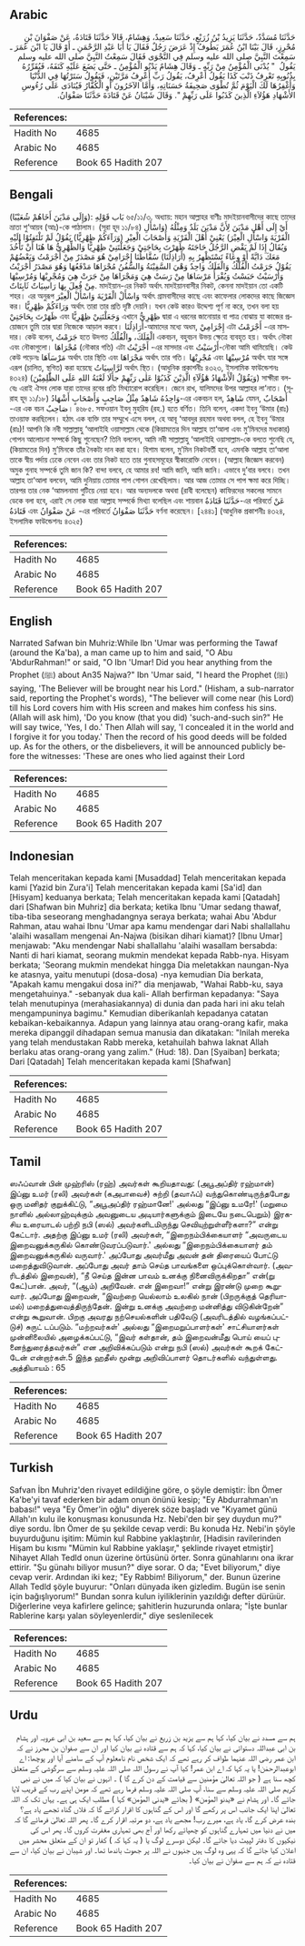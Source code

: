 ## Arabic


<div dir="rtl" lang="ar" style={{fontSize:'larger',backgroundColor:'#f8f9fa',padding:20}}>
حَدَّثَنَا مُسَدَّدٌ، حَدَّثَنَا يَزِيدُ بْنُ زُرَيْعٍ، حَدَّثَنَا سَعِيدٌ، وَهِشَامٌ، قَالاَ حَدَّثَنَا قَتَادَةُ، عَنْ صَفْوَانَ بْنِ مُحْرِزٍ، قَالَ بَيْنَا ابْنُ عُمَرَ يَطُوفُ إِذْ عَرَضَ رَجُلٌ فَقَالَ يَا أَبَا عَبْدِ الرَّحْمَنِ ـ أَوْ قَالَ يَا ابْنَ عُمَرَ ـ سَمِعْتَ النَّبِيَّ صلى الله عليه وسلم فِي النَّجْوَى فَقَالَ سَمِعْتُ النَّبِيَّ صلى الله عليه وسلم يَقُولُ ‏ "‏ يُدْنَى الْمُؤْمِنُ مِنْ رَبِّهِ ـ وَقَالَ هِشَامٌ يَدْنُو الْمُؤْمِنُ ـ حَتَّى يَضَعَ عَلَيْهِ كَنَفَهُ، فَيُقَرِّرُهُ بِذُنُوبِهِ تَعْرِفُ ذَنْبَ كَذَا يَقُولُ أَعْرِفُ، يَقُولُ رَبِّ أَعْرِفُ مَرَّتَيْنِ، فَيَقُولُ سَتَرْتُهَا فِي الدُّنْيَا وَأَغْفِرُهَا لَكَ الْيَوْمَ ثُمَّ تُطْوَى صَحِيفَةُ حَسَنَاتِهِ، وَأَمَّا الآخَرُونَ أَوِ الْكُفَّارُ فَيُنَادَى عَلَى رُءُوسِ الأَشْهَادِ هَؤُلاَءِ الَّذِينَ كَذَبُوا عَلَى رَبِّهِمْ ‏"‏‏.‏ وَقَالَ شَيْبَانُ عَنْ قَتَادَةَ حَدَّثَنَا صَفْوَانُ‏.‏
</div>
<div style={{backgroundColor:'#f8f9fa',padding:20, marginBottom: 10}}><table> <thead> <tr> <th>References:</th> <th></th> </tr> </thead> <tbody><tr><td>Hadith No</td><td>4685</td></tr><tr><td>Arabic No</td><td>4685</td></tr><tr><td>Reference</td><td>Book 65 Hadith 207</td></tr></tbody></table></div>

## Bengali


<div dir="ltr" lang="bn" style={{fontSize:'larger',backgroundColor:'#f8f9fa',padding:20}}>
بَاب قَوْلِهِ :(وَإِلَى مَدْيَنَ أَخَاهُمْ شُعَيْبًا) ৬৫/১১/৩. অধ্যায়: মহান আল্লাহর বাণীঃ মাদইয়ানবাসীদের কাছে তাদের ভ্রাতা শু‘আয়ব (আঃ)-কে পাঠালাম। (সূরা হূদ ১১/৮৪) أَيْ إِلَى أَهْلِ مَدْيَنَ لِأَنَّ مَدْيَنَ بَلَدٌ وَمِثْلُهُ (وَاسْأَلِ الْقَرْيَةَ وَاسْأَلِ الْعِيْرَ) يَعْنِيْ أَهْلَ الْقَرْيَةِ وَأَصْحَابَ الْعِيْرِ (وَرَآءَكُمْ ظِهْرِيًّا) يَقُوْلُ لَمْ تَلْتَفِتُوْا إِلَيْهِ وَيُقَالُ إِذَا لَمْ يَقْضِ الرَّجُلُ حَاجَتَهُ ظَهَرْتَ بِحَاجَتِيْ وَجَعَلْتَنِيْ ظِهْرِيًّا وَالظِّهْرِيُّ هَا هُنَا أَنْ تَأْخُذَ مَعَكَ دَابَّةً أَوْ وِعَاءً تَسْتَظْهِرُ بِهِ (أَرَاذِلُنَا) سُقَّاطُنَا إِجْرَامِيْ هُوَ مَصْدَرٌ مِنْ أَجْرَمْتُ وَبَعْضُهُمْ يَقُوْلُ جَرَمْتُ الْفُلْكُ وَالْفَلَكُ وَاحِدٌ وَهْيَ السَّفِيْنَةُ وَالسُّفُنُ مُجْرَاهَا مَدْفَعُهَا وَهُوَ مَصْدَرُ أَجْرَيْتُ وَأَرْسَيْتُ حَبَسْتُ وَيُقْرَأُ مَرْسَاهَا مِنْ رَسَتْ هِيَ وَمَجْرَاهَا مِنْ جَرَتْ هِيَ وَمُجْرِيْهَا وَمُرْسِيْهَا مِنْ فُعِلَ بِهَا رَاسِيَاتٌ ثَابِتَاتٌ. মাদইয়ান-এর নিকট অর্থাৎ মাদইয়ানবাসীর নিকট, কেননা মাদইয়ান তো একটি শহর। এর অনুরূপ وَاسْأَلْ الْقَرْيَةَ وَاسْأَلْ الْعِيْرَ অর্থাৎ গ্রামবাসীদের কাছে এবং কাফেলার লোকদের কাছে জিজ্ঞেস কর। وَرَاءَكُمْ ظِهْرِيًّا অর্থাৎ তারা তার প্রতি দৃষ্টি দেয়নি। যখন কেউ কারও উদ্দেশ্য পূর্ণ না করে, তখন বলা হয় ظَهَرْتَ بِحَاجَتِيْ এবং وَجَعَلْتَنِيْ ظِهْرِيًّا এখানে ظِهْرِيُّ দ্বারা এ ধরনের জানোয়ার বা পাত্র বোঝায় যা কাজের প্রয়োজনে তুমি তার দ্বারা নিজেকে আড়াল করবে। أَرَاذِلُنَا-আমাদের মধ্যে অধম, إِجْرَامِيْ এটা أَجْرَمْتُ -এর মাসদার। কেউ বলেন, جَرَمْتُ হতে উদগত الْفَلَكَ، والْفُلْكُ একবচন, বহুবচন উভয় ক্ষেত্রে ব্যবহৃত হয়। অর্থাৎ নৌকা এবং নৌকাগুলো। مُجْرَاهَا (নৌকার গতি) এটা أَجْرَيْتُ -এর মাসদার এবং أَرْسَيْتُ-নৌকা আমি থামিয়েছি। কেউ কেউ পড়েনঃ مَرْسَاَهَا অর্থাৎ তার স্থিতি এবং مَجْرَاهَا অর্থাৎ তার গতি। مُجْرِيْهَا এবং مُرْسِيْهَا অর্থাৎ যার সঙ্গে এরূপ (চালিত, স্থগিত) করা হয়েছে لرَّاسِيَاتُ অর্থাৎ স্থিত। (আধুনিক প্রকাশনীঃ ৪৩২৩, ইসলামিক ফাউন্ডেশনঃ ৪৩২৪) (وَيَقُوْلُ الْأَشْهَادُ هٰٓؤُلَآءِ الَّذِيْنَ كَذَبُوْا عَلٰى رَبِّهِمْ جأَلَا لَعْنَةُ اللهِ عَلَى الظّٰلِمِيْنَ) সাক্ষীরা বলবেঃ এরাই ঐসব লোক যারা তাদের রবের প্রতি মিথ্যারোপ করেছিল। জেনে রাখ, যালিমদের উপর আল্লাহর লা‘নাত। (সূরাহ হূদ ১১/১৮) وَاحِدُهُ شَاهِدٌ مِثْلُ صَاحِبٍ وَأَصْحَابٍ أَشْهَادُ-এর একবচন হল, شَاهِدٌ যেমন, أَصْحَابٌ -এর এক বচন صَاحِبٌ। ৪৬৮৫. সফওয়ান ইবনু মুহরিয (রহ.) হতে বর্ণিত। তিনি বলেন, একদা ইবনু ‘উমার (রাঃ) তাওয়াফ করছিলেন। হঠাৎ এক ব্যক্তি তার সম্মুখে এসে বলল, হে আবূ ‘আবদুর রহমান অথবা বলল, হে ইবনু ‘উমার (রাঃ)! আপনি কি নবী সাল্লাল্লাহু ‘আলাইহি ওয়াসাল্লাম থেকে (কিয়ামতের দিন আল্লাহ তা‘আলা এবং মু’মিনদের মধ্যকার) গোপন আলোচনা সম্পর্কে কিছু শুনেছেন? তিনি বললেন, আমি নবী সাল্লাল্লাহু ‘আলাইহি ওয়াসাল্লাম-কে বলতে শুনেছি যে, (কিয়ামতের দিন) মু’মিনকে তাঁর নৈকট্য দান করা হবে। হিশাম বলেন, মু’মিন নিকটবর্তী হবে, এমনকি আল্লাহ তা‘আলা তাকে স্বীয় পর্দায় ঢেকে নেবেন এবং তার নিকট হতে তার গুনাহসমূহের স্বীকারোক্তি নেবেন। (আল্লাহ জিজ্ঞেস করবেন) অমুক গুনাহ সম্পর্কে তুমি জান কি? বান্দা বলবে, হে আমার রব! আমি জানি, আমি জানি। এভাবে দু’বার বলবে। তখন আল্লাহ তা‘আলা বলবেন, আমি দুনিয়ায় তোমার পাপ গোপন রেখেছিলাম। আর আজ তোমার সে পাপ ক্ষমা করে দিচ্ছি। তারপর তার নেক ‘আমলনামা গুটিয়ে নেয়া হবে। আর অন্যদলকে অথবা (রাবী বলেছেন) কাফিরদের সকলের সামনে ডেকে বলা হবে, এরাই সে লোক যারা আল্লাহ সম্পর্কে মিথ্যা বলেছিল এবং শায়বান حَدَّثَنَا قَتَادَةُ-এর পরিবর্তে عَنْ قَتَادَةُ এবং عَنْ صَفْوَانُ -এর পরিবর্তে حَدَّثَنَا صَفْوَانُ বর্ণনা করেছেন। [২৪৪১] (আধুনিক প্রকাশনীঃ ৪৩২৪, ইসলামিক ফাউন্ডেশনঃ ৪৩২৫)
</div>
<div style={{backgroundColor:'#f8f9fa',padding:20, marginBottom: 10}}><table> <thead> <tr> <th>References:</th> <th></th> </tr> </thead> <tbody><tr><td>Hadith No</td><td>4685</td></tr><tr><td>Arabic No</td><td>4685</td></tr><tr><td>Reference</td><td>Book 65 Hadith 207</td></tr></tbody></table></div>

## English


<div dir="ltr" lang="en" style={{fontSize:'larger',backgroundColor:'#f8f9fa',padding:20}}>
Narrated Safwan bin Muhriz:While Ibn 'Umar was performing the Tawaf (around the Ka'ba), a man came up to him and said, "O Abu 'AbdurRahman!" or said, "O Ibn 'Umar! Did you hear anything from the Prophet (ﷺ) about An35 Najwa?" Ibn 'Umar said, "I heard the Prophet (ﷺ) saying, 'The Believer will be brought near his Lord." (Hisham, a sub-narrator said, reporting the Prophet's words), "The believer will come near (his Lord) till his Lord covers him with His screen and makes him confess his sins. (Allah will ask him), 'Do you know (that you did) 'such-and-such sin?" He will say twice, 'Yes, I do.' Then Allah will say, 'I concealed it in the world and I forgive it for you today.' Then the record of his good deeds will be folded up. As for the others, or the disbelievers, it will be announced publicly before the witnesses: 'These are ones who lied against their Lord
</div>
<div style={{backgroundColor:'#f8f9fa',padding:20, marginBottom: 10}}><table> <thead> <tr> <th>References:</th> <th></th> </tr> </thead> <tbody><tr><td>Hadith No</td><td>4685</td></tr><tr><td>Arabic No</td><td>4685</td></tr><tr><td>Reference</td><td>Book 65 Hadith 207</td></tr></tbody></table></div>

## Indonesian


<div dir="ltr" lang="id" style={{fontSize:'larger',backgroundColor:'#f8f9fa',padding:20}}>
Telah menceritakan kepada kami [Musaddad] Telah menceritakan kepada kami [Yazid bin Zura'i] Telah menceritakan kepada kami [Sa'id] dan [Hisyam] keduanya berkata; Telah menceritakan kepada kami [Qatadah] dari [Shafwan bin Muhriz] dia berkata; ketika Ibnu 'Umar sedang thawaf, tiba-tiba seseorang menghadangnya seraya berkata; wahai Abu 'Abdur Rahman, atau wahai Ibnu 'Umar apa kamu mendengar dari Nabi shallallahu 'alaihi wasallam mengenai An-Najwa (bisikan dihari kiamat)? [Ibnu Umar] menjawab: "Aku mendengar Nabi shallallahu 'alaihi wasallam bersabda: Nanti di hari kiamat, seorang mukmin mendekat kepada Rabb-nya. Hisyam berkata; 'Seorang mukmin mendekat hingga Dia meletakkan naungan-Nya ke atasnya, yaitu menutupi (dosa-dosa) -nya kemudian Dia berkata, "Apakah kamu mengakui dosa ini?" dia menjawab, "Wahai Rabb-ku, saya mengetahuinya." -sebanyak dua kali- Allah berfirman kepadanya: "Saya telah menutupinya (merahasiakannya) di dunia dan pada hari ini aku telah mengampuninya bagimu." Kemudian diberikanlah kepadanya catatan kebaikan-kebaikannya. Adapun yang lainnya atau orang-orang kafir, maka mereka dipanggil dihadapan semua manusia dan dikatakan: "Inilah mereka yang telah mendustakan Rabb mereka, ketahuilah bahwa laknat Allah berlaku atas orang-orang yang zalim." (Hud: 18). Dan [Syaiban] berkata; Dari [Qatadah] Telah menceritakan kepada kami [Shafwan]
</div>
<div style={{backgroundColor:'#f8f9fa',padding:20, marginBottom: 10}}><table> <thead> <tr> <th>References:</th> <th></th> </tr> </thead> <tbody><tr><td>Hadith No</td><td>4685</td></tr><tr><td>Arabic No</td><td>4685</td></tr><tr><td>Reference</td><td>Book 65 Hadith 207</td></tr></tbody></table></div>

## Tamil


<div dir="ltr" lang="ta" style={{fontSize:'larger',backgroundColor:'#f8f9fa',padding:20}}>
ஸஃப்வான் பின் முஹ்ரிஸ் (ரஹ்) அவர்கள் கூறியதாவது: (அபூஅப்திர் ரஹ்மான்) இப்னு உமர் (ரலி) அவர்கள் (கஅபாவைச்) சுற்றி (தவாஃப்) வந்துகொண்டிருந்தபோது ஒரு மனிதர் குறுக்கிட்டு, “அபூஅப்திர் ரஹ்மானே!' அல்லது “இப்னு உமரே!' (மறுமை நாளில் அல்லாஹ்வுக்கும் அவனுடைய அடியார்களுக்கும் இடையே நடைபெறும்) இரகசிய உரையாடல் பற்றி நபி (ஸல்) அவர்களிடமிருந்து செவியுற்றுள்ளீர்களா?” என்று கேட்டார். அதற்கு இப்னு உமர் (ரலி) அவர்கள், “இறைநம்பிக்கையாளர் “அவருடைய இறைவனுக்கருகில் கொண்டுவரப்படுவார்.' அல்லது “இறைநம்பிக்கையாளர் தம் இறைவனுக்கருகில் வருவார்.' அப்போது அவர்மீது அவன் தன் திரையைப் போட்டு மறைத்துவிடுவான். அப்போது அவர் தாம் செய்த பாவங்களை ஒப்புக்கொள்வார். (அவரிடத்தில் இறைவன்), “நீ செய்த இன்ன பாவம் உனக்கு நினைவிருக்கிறதா” என்(று கேட்)பான். அவர், “(ஆம்) அறிவேன். என் இறைவா!” என்று இரண்டு முறை கூறுவார். அப்போது இறைவன், “இவற்றை யெல்லாம் உலகில் நான் (பிறருக்குத் தெரியாமல்) மறைத்துவைத்திருந்தேன். இன்று உனக்கு அவற்றை மன்னித்து விடுகின்றேன்” என்று கூறுவான். பிறகு அவரது நற்செயல்களின் பதிவேடு (அவரிடத்தில் வழங்கப்பட்டுச்) சுருட் டப்படும். “மற்றவர்கள்' அல்லது “இறைமறுப்பாளர்கள்' சாட்சியாளர்கள் முன்னிலையில் அழைக்கப்பட்டு, “இவர் கள்தான், தம் இறைவன்மீது பொய் யைப் புனைந்துரைத்தவர்கள்” என அறிவிக்கப்படும் என்று நபி (ஸல்) அவர்கள் கூறக் கேட்டேன் என்றார்கள்.5 இந்த ஹதீஸ் மூன்று அறிவிப்பாளர் தொடர்களில் வந்துள்ளது. அத்தியாயம் : 65
</div>
<div style={{backgroundColor:'#f8f9fa',padding:20, marginBottom: 10}}><table> <thead> <tr> <th>References:</th> <th></th> </tr> </thead> <tbody><tr><td>Hadith No</td><td>4685</td></tr><tr><td>Arabic No</td><td>4685</td></tr><tr><td>Reference</td><td>Book 65 Hadith 207</td></tr></tbody></table></div>

## Turkish


<div dir="ltr" lang="tr" style={{fontSize:'larger',backgroundColor:'#f8f9fa',padding:20}}>
Safvan İbn Muhriz'den rivayet edildiğine göre, o şöyle demiştir: İbn Ömer Ka'be'yi tavaf ederken bir adam onun önünü kesip; "Ey Abdurrahman'ın babası!" veya "Ey Ömer'in oğlu" diyerek söze başladı ve "Kıyamet günü Allah'ın kulu ile konuşması konusunda Hz. Nebi'den bir şey duydun mu?" diye sordu. İbn Ömer de şu şekilde cevap verdi: Bu konuda Hz. Nebi'in şöyle buyurduğunu işitim: Mümin kul Rabbine yaklaştırılır, [Hadisin ravilerinden Hişam bu kısmı "Mümin kul Rabbine yaklaşır," şeklinde rivayet etmiştir] Nihayet Allah Tedld onun üzerine örtüsünü örter. Sonra günahlarını ona ikrar ettirir. "Şu günahı biliyor musun?" diye sorar. O da; "Evet biliyorum," diye cevap verir. Ardından iki kez; "Ey Rabbim! Biliyorum," der. Bunun üzerine Allah Tedld şöyle buyurur: "Onları dünyada iken gizledim. Bugün ise senin için bağışlıyorum!" Bundan sonra kulun iyiliklerinin yazıldığı defter dürüıür. Diğerlerine veya kafirlere gelince; şahitlerin huzurunda onlara; "İşte bunlar Rablerine karşı yalan söyleyenlerdir," diye seslenilecek
</div>
<div style={{backgroundColor:'#f8f9fa',padding:20, marginBottom: 10}}><table> <thead> <tr> <th>References:</th> <th></th> </tr> </thead> <tbody><tr><td>Hadith No</td><td>4685</td></tr><tr><td>Arabic No</td><td>4685</td></tr><tr><td>Reference</td><td>Book 65 Hadith 207</td></tr></tbody></table></div>

## Urdu


<div dir="rtl" lang="ur" style={{fontSize:'larger',backgroundColor:'#f8f9fa',padding:20}}>
ہم سے مسدد نے بیان کیا، کہا ہم سے یزید بن زریع نے بیان کیا، کہا ہم سے سعید بن ابی عروبہ اور ہشام بن ابی عبداللہ دستوائی نے بیان کیا، کہا کہ ہم سے قتادہ نے بیان کیا اور ان سے صفوان بن محرز نے کہ ابن عمر رضی اللہ عنہما طواف کر رہے تھے کہ ایک شخص نام نامعلوم آپ کے سامنے آیا اور پوچھا: اے ابوعبدالرحمٰن! یا یہ کہا کہ اے ابن عمر! کیا آپ نے رسول اللہ صلی اللہ علیہ وسلم سے سرگوشی کے متعلق کچھ سنا ہے ( جو اللہ تعالیٰ مؤمنین سے قیامت کے دن کرے گا ) ۔ انہوں نے بیان کیا کہ میں نے نبی کریم صلی اللہ علیہ وسلم سے سنا، آپ صلی اللہ علیہ وسلم فرما رہے تھے کہ مومن اپنے رب کے قریب لایا جائے گا۔ اور ہشام نے «يدنو المؤمن» ( بجائے «يدنى المؤمن» کہا ) مطلب ایک ہی ہے۔ یہاں تک کہ اللہ تعالیٰ اپنا ایک جانب اس پر رکھے گا اور اس کے گناہوں کا اقرار کرائے گا کہ فلاں گناہ تجھے یاد ہے؟ بندہ عرض کرے گا، یاد ہے، میرے رب! مجھے یاد ہے، دو مرتبہ اقرار کرے گا۔ پھر اللہ تعالیٰ فرمائے گا کہ میں نے دنیا میں تمہارے گناہوں کو چھپائے رکھا اور آج بھی تمہاری مغفرت کروں گا۔ پھر اس کی نیکیوں کا دفتر لپیٹ دیا جائے گا۔ لیکن دوسرے لوگ یا ( یہ کہا کہ ) کفار تو ان کے متعلق محشر میں اعلان کیا جائے گا کہ یہی وہ لوگ ہیں جنہوں نے اللہ پر جھوٹ باندھا تھا۔ اور شیبان نے بیان کیا، ان سے قتادہ نے کہ ہم سے صفوان نے بیان کیا۔
</div>
<div style={{backgroundColor:'#f8f9fa',padding:20, marginBottom: 10}}><table> <thead> <tr> <th>References:</th> <th></th> </tr> </thead> <tbody><tr><td>Hadith No</td><td>4685</td></tr><tr><td>Arabic No</td><td>4685</td></tr><tr><td>Reference</td><td>Book 65 Hadith 207</td></tr></tbody></table></div>